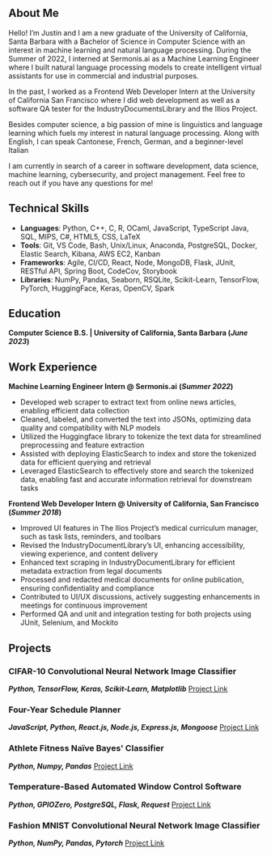 ## About Me
Hello! I’m Justin and I am a new graduate of the University of California, Santa Barbara with a Bachelor of Science in Computer Science with an interest in machine learning and natural language processing. During the Summer of 2022, I interned at Sermonis.ai as a Machine Learning Engineer where I built natural language processing models to create intelligent virtual assistants for use in commercial and industrial purposes.

In the past, I worked as a Frontend Web Developer Intern at the University of California San Francisco where I did web development as well as a software QA tester for the IndustryDocumentsLibrary and the Illios Project.

Besides computer science, a big passion of mine is linguistics and language learning which fuels my interest in natural language processing. Along with English, I can speak Cantonese, French, German, and a beginner-level Italian

I am currently in search of a career in software development, data science, machine learning, cybersecurity, and project management. Feel free to reach out if you have any questions for me!

## Technical Skills
- **Languages**: Python, C++, C, R, OCaml, JavaScript, TypeScript Java, SQL, MIPS, C#, HTML5, CSS, LaTeX
- **Tools**: Git, VS Code, Bash, Unix/Linux, Anaconda, PostgreSQL, Docker, Elastic Search, Kibana, AWS EC2, Kanban 
- **Frameworks**: Agile, CI/CD, React, Node, MongoDB, Flask, JUnit, RESTful API, Spring Boot, CodeCov, Storybook
- **Libraries**: NumPy, Pandas, Seaborn, RSQLite, Scikit-Learn, TensorFlow, PyTorch, HuggingFace, Keras, OpenCV, Spark
  

## Education
**Computer Science B.S. | University of California, Santa Barbara (_June 2023_)** 		


## Work Experience
**Machine Learning Engineer Intern @ Sermonis.ai**
**(_Summer 2022_)**
- Developed web scraper to extract text from online news articles, enabling efficient data collection
- Cleaned, labeled, and converted the text into JSONs, optimizing data quality and compatibility with NLP models
- Utilized the Huggingface library to tokenize the text data for streamlined preprocessing and feature extraction
- Assisted with deploying ElasticSearch to index and store the tokenized data for efficient querying and retrieval
- Leveraged ElasticSearch to effectively store and search the tokenized data, enabling fast and accurate information retrieval for downstream tasks


**Frontend Web Developer Intern @ University of California, San Francisco**
**(_Summer 2018_)**
- Improved UI features in The Ilios Project’s medical curriculum manager, such as task lists, reminders, and toolbars
- Revised the IndustryDocumentLibrary’s UI, enhancing accessibility, viewing experience, and content delivery
- Enhanced text scraping in IndustryDocumentLibrary for efficient metadata extraction from legal documents
- Processed and redacted medical documents for online publication, ensuring confidentiality and compliance
- Contributed to UI/UX discussions, actively suggesting enhancements in meetings for continuous improvement
- Performed QA and unit and integration testing for both projects using JUnit, Selenium, and Mockito


## Projects
### CIFAR-10 Convolutional Neural Network Image Classifier

**_Python, TensorFlow, Keras, Scikit-Learn, Matplotlib_**
[Project Link](https://github.com/Lai-Justin/Keras-CIFAR-10-CNN)


### Four-Year Schedule Planner

**_JavaScript, Python, React.js, Node.js, Express.js, Mongoose_**
[Project Link](https://github.com/Lai-Justin/Schedule-Planner)


### Athlete Fitness Naïve Bayes' Classifier

**_Python, Numpy, Pandas_**
[Project Link](https://github.com/Lai-Justin/Schedule-Planner)


### Temperature-Based Automated Window Control Software

**_Python, GPIOZero, PostgreSQL, Flask, Request_**
[Project Link](https://github.com/Lai-Justin/Window-Control)


### Fashion MNIST Convolutional Neural Network Image Classifier
**_Python, NumPy, Pandas, Pytorch_**
[Project Link](https://github.com/Lai-Justin/Schedule-Planner)

